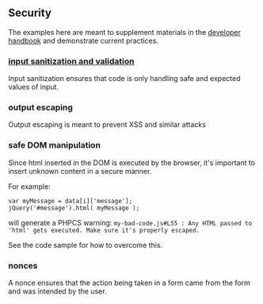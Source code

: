 Security
--------

The examples here are meant to supplement materials in the [developer handbook](https://developer.wordpress.org/plugins/security/data-validation/) and demonstrate current practices.


### [input sanitization and validation](input-sanitization.php)
Input sanitization ensures that code is only handling safe and expected values of input.

### output escaping
Output escaping is meant to prevent XSS and similar attacks

### safe DOM manipulation
Since html inserted in the DOM is executed by the browser, it's important to insert unknown content in a secure manner.

For example:
```
var myMessage = data[i]['message'];
jQuery('#message').html( myMessage );
```
will generate a PHPCS warning:
`my-bad-code.js#L55 : Any HTML passed to 'html' gets executed. Make sure it's properly escaped.`

See the code sample for how to overcome this.

### nonces
A nonce ensures that the action being taken in a form came from the form and was intended by the user.
